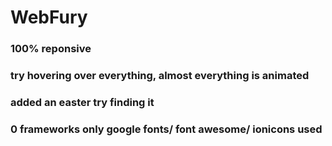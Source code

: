 # WebFury

### 100% reponsive
### try hovering over everything, almost everything is animated
### added an easter try finding it
### 0 frameworks only google fonts/ font awesome/ ionicons used
